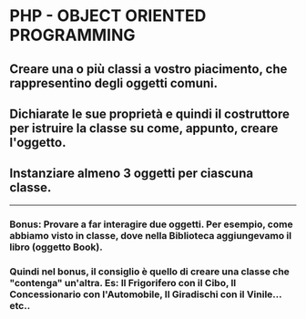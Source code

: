 # PHP - OBJECT ORIENTED PROGRAMMING

## Creare una o più classi a vostro piacimento, che rappresentino degli oggetti comuni.


## Dichiarate le sue proprietà e quindi il costruttore per istruire la classe su come, appunto, creare l'oggetto.

## Instanziare almeno 3 oggetti per ciascuna classe.

---

### Bonus: Provare a far interagire due oggetti. Per esempio, come abbiamo visto in classe, dove nella Biblioteca aggiungevamo il libro (oggetto Book).
### Quindi nel bonus, il consiglio è quello di creare una classe che "contenga" un'altra. Es: Il Frigorifero con il Cibo, Il Concessionario con l'Automobile, Il Giradischi con il Vinile... etc..

